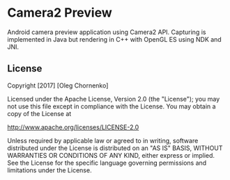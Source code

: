 # Camera2 Preview

Android camera preview application using Camera2 API. Capturing is implemented in Java but rendering in C++ with OpenGL ES using NDK and JNI.

## License

Copyright [2017] [Oleg Chornenko]

Licensed under the Apache License, Version 2.0 (the "License");
you may not use this file except in compliance with the License.
You may obtain a copy of the License at

http://www.apache.org/licenses/LICENSE-2.0

Unless required by applicable law or agreed to in writing, software
distributed under the License is distributed on an "AS IS" BASIS,
WITHOUT WARRANTIES OR CONDITIONS OF ANY KIND, either express or implied.
See the License for the specific language governing permissions and
limitations under the License.
